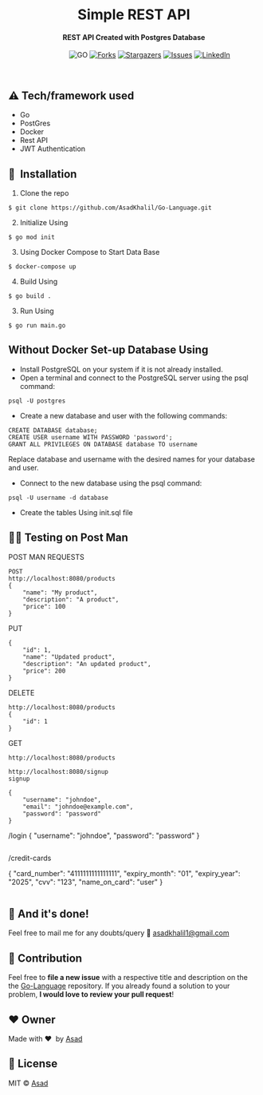 # 

<h1 align="center"> Simple REST API </h1>



<div align= "center">
  <h4> REST API Created with Postgres Database</h4>
</div>

&nbsp;&nbsp;&nbsp;&nbsp;&nbsp;&nbsp;&nbsp;&nbsp;&nbsp;&nbsp;&nbsp;&nbsp;&nbsp;&nbsp;&nbsp;&nbsp;&nbsp;&nbsp;&nbsp;&nbsp;&nbsp;&nbsp;&nbsp;&nbsp;&nbsp;&nbsp;&nbsp;&nbsp;&nbsp;&nbsp;
![GO](https://img.shields.io/badge/go-v1.9-lightgrey)
[![Forks](https://img.shields.io/github/forks/AsadKhalil/Go-Language.svg?logo=github)](https://github.com/AsadKhalil/Go-Language/network/members)
[![Stargazers](https://img.shields.io/github/stars/AsadKhalil/Go-Language.svg?logo=github)](https://github.com/AsadKhalil/Go-Language/stargazers)
[![Issues](https://img.shields.io/github/issues/AsadKhalil/Go-Language.svg?logo=github)](https://github.com/AsadKhalil/Go-Language/Face-Mask-Detection/issues)
[![LinkedIn](https://img.shields.io/badge/-LinkedIn-black.svg?style=flat-square&logo=linkedin&colorB=555)](https://www.linkedin.com/in/muhammad-asad10/)


&nbsp;&nbsp;&nbsp;&nbsp;&nbsp;&nbsp;&nbsp;&nbsp;&nbsp;&nbsp;&nbsp;&nbsp;&nbsp;&nbsp;&nbsp;&nbsp;&nbsp;&nbsp;&nbsp;&nbsp;&nbsp;&nbsp;&nbsp;&nbsp;&nbsp;&nbsp;&nbsp;&nbsp;&nbsp;&nbsp;&nbsp;&nbsp;&nbsp;&nbsp;&nbsp;





## :warning: Tech/framework used

- Go
- PostGres
- Docker
- Rest API
- JWT Authentication



## 🚀&nbsp; Installation
1. Clone the repo
```
$ git clone https://github.com/AsadKhalil/Go-Language.git
```

2. Initialize Using
```
$ go mod init
```

3. Using Docker Compose to Start Data Base
```
$ docker-compose up
```

4. Build Using
```
$ go build .
```

3. Run Using
```
$ go run main.go
```


## Without Docker Set-up Database Using
- Install PostgreSQL on your system if it is not already installed.
- Open a terminal and connect to the PostgreSQL server using the psql command:
```
psql -U postgres
```
- Create a new database and user with the following commands:
```
CREATE DATABASE database;
CREATE USER username WITH PASSWORD 'password';
GRANT ALL PRIVILEGES ON DATABASE database TO username
```
Replace database and username with the desired names for your database and user.

- Connect to the new database using the psql command:
```
psql -U username -d database
```
- Create the tables Using init.sql file




## 💉:syringe: Testing on Post Man
POST MAN REQUESTS

```
POST 
http://localhost:8080/products
{
	"name": "My product",
	"description": "A product",
	"price": 100
}
```
PUT
```
{
	"id": 1,
	"name": "Updated product",
	"description": "An updated product",
	"price": 200
}
```
DELETE
```
http://localhost:8080/products
{
	"id": 1
}
```
GET
```
http://localhost:8080/products
```
```
http://localhost:8080/signup
signup

{
	"username": "johndoe",
	"email": "johndoe@example.com",
	"password": "password"
}
```
/login
{
	"username": "johndoe",
	"password": "password"
}
```
```
/credit-cards

{
	"card_number": "4111111111111111",
	"expiry_month": "01",
	"expiry_year": "2025",
	"cvv": "123",
	"name_on_card": "user"
}
```
```


## :clap: And it's done!
Feel free to mail me for any doubts/query 
:email: asadkhalil1@gmail.com

## :handshake: Contribution
Feel free to **file a new issue** with a respective title and description on the the [Go-Language](https://github.com/AsadKhalil/Go-Language) repository. If you already found a solution to your problem, **I would love to review your pull request**! 

## :heart: Owner
Made with :heart:&nbsp;  by [Asad](https://github.com/AsadKhalil)


## :eyes: License
MIT © [Asad]()


